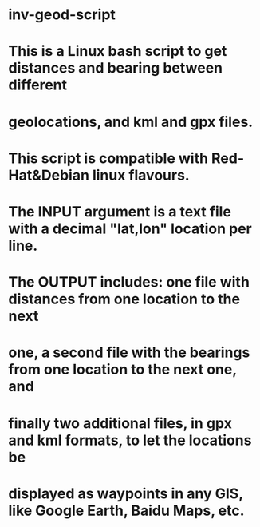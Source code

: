 # inv-geod-script
# This is a Linux bash script to get distances and bearing between different
# geolocations, and kml and gpx files.
# This script is compatible with Red-Hat&Debian linux flavours.

# The INPUT argument is a text file with a decimal "lat,lon" location per line.
# The OUTPUT includes: one file with distances from one location to the next
# one, a second file with the bearings from one location to the next one, and
# finally two additional files, in gpx and kml formats, to let the locations be
# displayed as waypoints in any GIS, like Google Earth, Baidu Maps, etc.
